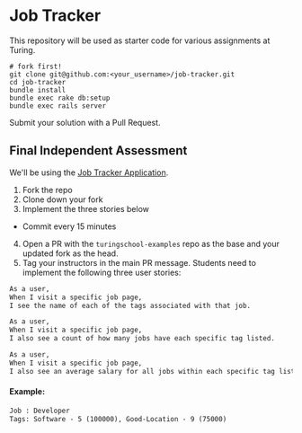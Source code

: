 # Job Tracker

This repository will be used as starter code for various assignments at Turing.

```
# fork first!
git clone git@github.com:<your_username>/job-tracker.git
cd job-tracker
bundle install
bundle exec rake db:setup
bundle exec rails server
```

Submit your solution with a Pull Request.

## Final Independent Assessment
We'll be using the [Job Tracker Application](https://github.com/turingschool-examples/job-tracker-base).
1. Fork the repo
2. Clone down your fork
3. Implement the three stories below
  * Commit every 15 minutes
4. Open a PR with the `turingschool-examples` repo as the base and your updated fork as the head.
5. Tag your instructors in the main PR message.
Students need to implement the following three user stories:
```txt
As a user,
When I visit a specific job page,
I see the name of each of the tags associated with that job.
```
```txt
As a user,
When I visit a specific job page,
I also see a count of how many jobs have each specific tag listed.
```
```txt
As a user,
When I visit a specific job page,
I also see an average salary for all jobs within each specific tag listed.
```
#### Example:
```txt
Job : Developer
Tags: Software - 5 (100000), Good-Location - 9 (75000)
```
